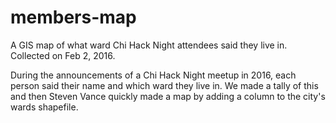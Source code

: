 # members-map
A GIS map of what ward Chi Hack Night attendees said they live in. Collected on Feb 2, 2016.

During the announcements of a Chi Hack Night meetup in 2016, each person said their name and which ward they live in. We made a tally of this and then Steven Vance quickly made a map by adding a column to the city's wards shapefile. 
